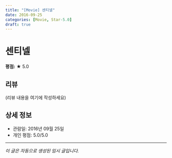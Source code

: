 ```yaml
---
title: "[Movie] 센티넬"
date: 2016-09-25
categories: [Movie, Star-5.0]
draft: true
---
```


# 센티넬

**평점:** ★ 5.0

## 리뷰

(리뷰 내용을 여기에 작성하세요)

## 상세 정보

- 관람일: 2016년 09월 25일
- 개인 평점: 5.0/5.0

---

*이 글은 자동으로 생성된 임시 글입니다.*
